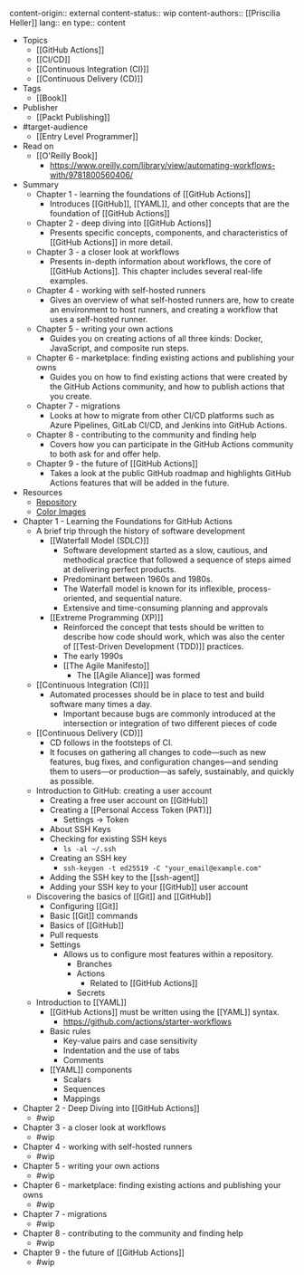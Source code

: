 content-origin:: external
content-status:: wip
content-authors:: [[Priscilia Heller]]
lang:: en
type:: content

- Topics
	- [[GitHub Actions]]
	- [[CI/CD]]
	- [[Continuous Integration (CI)]]
	- [[Continuous Delivery (CD)]]
- Tags
	- [[Book]]
- Publisher
	- [[Packt Publishing]]
- #target-audience
	- [[Entry Level Programmer]]
- Read on
	- [[O'Reilly Book]]
		- https://www.oreilly.com/library/view/automating-workflows-with/9781800560406/
- Summary
	- Chapter 1 - learning the foundations of [[GitHub Actions]]
		- Introduces [[GitHub]], [[YAML]], and other concepts that are the foundation of [[GitHub Actions]]
	- Chapter 2 - deep diving into [[GitHub Actions]]
		- Presents specific concepts, components, and characteristics of [[GitHub Actions]] in more detail.
	- Chapter 3 - a closer look at workflows
		- Presents in-depth information about workflows, the core of [[GitHub Actions]]. This chapter includes several real-life examples.
	- Chapter 4 - working with self-hosted runners
		- Gives an overview of what self-hosted runners are, how to create an environment to host runners, and creating a workflow that uses a self-hosted runner.
	- Chapter 5 - writing your own actions
		- Guides you on creating actions of all three kinds: Docker, JavaScript, and composite run steps.
	- Chapter 6 - marketplace: finding existing actions and publishing your owns
		- Guides you on how to find existing actions that were created by the GitHub Actions community, and how to publish actions that you create.
	- Chapter 7 - migrations
		- Looks at how to migrate from other CI/CD platforms such as Azure Pipelines, GitLab CI/CD, and Jenkins into GitHub Actions.
	- Chapter 8 - contributing to the community and finding help
		- Covers how you can participate in the GitHub Actions community to both ask for and offer help.
	- Chapter 9 - the future of [[GitHub Actions]]
		- Takes a look at the public GitHub roadmap and highlights GitHub Actions features that will be added in the future.
- Resources
	- [Repository](https://github.com/PacktPublishing/Automating-Workflows-with-GitHub-Actions)
	- [Color Images](http://www.packtpub.com/sites/default/files/downloads/9781800560406_ColorImages.pdf)
- Chapter 1 - Learning the Foundations for GitHub Actions
	- A brief trip through the history of software development
		- [[Waterfall Model (SDLC)]]
			- Software development started as a slow, cautious, and methodical practice that followed a sequence of steps aimed at delivering perfect products.
			- Predominant between 1960s and 1980s.
			- The Waterfall model is known for its inflexible, process-oriented, and sequential nature.
			- Extensive and time-consuming planning and approvals
		- [[Extreme Programming (XP)]]
			- Reinforced the concept that tests should be written to describe how code should work, which was also the center of [[Test-Driven Development (TDD)]] practices.
			- The early 1990s
			- [[The Agile Manifesto]]
				- The [[Agile Aliance]] was formed
	- [[Continuous Integration (CI)]]
		- Automated processes should be in place to test and build software many times a day.
			- Important because bugs are commonly introduced at the intersection or integration of two different pieces of code
	- [[Continuous Delivery (CD)]]
		- CD follows in the footsteps of CI.
		- It focuses on gathering all changes to code—such as new features, bug fixes, and configuration changes—and sending them to users—or production—as safely, sustainably, and quickly as possible.
	- Introduction to GitHub: creating a user account
		- Creating a free user account on [[GitHub]]
		- Creating a [[Personal Access Token (PAT)]]
			- Settings -> Token
		- About SSH Keys
		- Checking for existing SSH keys
			- `ls -al ~/.ssh`
		- Creating an SSH key
			- `ssh-keygen -t ed25519 -C "your_email@example.com"`
		- Adding the SSH key to the [[ssh-agent]]
		- Adding your SSH key to your [[GitHub]] user account
	- Discovering the basics of [[Git]] and [[GitHub]]
		- Configuring [[Git]]
		- Basic [[Git]] commands
		- Basics of [[GitHub]]
		- Pull requests
		- Settings
			- Allows us to configure most features within a repository.
				- Branches
				- Actions
					- Related to [[GitHub Actions]]
				- Secrets
	- Introduction to [[YAML]]
		- [[GitHub Actions]] must be written using the [[YAML]] syntax.
			- https://github.com/actions/starter-workflows
		- Basic rules
			- Key-value pairs and case sensitivity
			- Indentation and the use of tabs
			- Comments
		- [[YAML]] components
			- Scalars
			- Sequences
			- Mappings
- Chapter 2 - Deep Diving into [[GitHub Actions]]
	- #wip
- Chapter 3 - a closer look at workflows
	- #wip
- Chapter 4 - working with self-hosted runners
	- #wip
- Chapter 5 - writing your own actions
	- #wip
- Chapter 6 - marketplace: finding existing actions and publishing your owns
	- #wip
- Chapter 7 - migrations
	- #wip
- Chapter 8 - contributing to the community and finding help
	- #wip
- Chapter 9 - the future of [[GitHub Actions]]
	- #wip